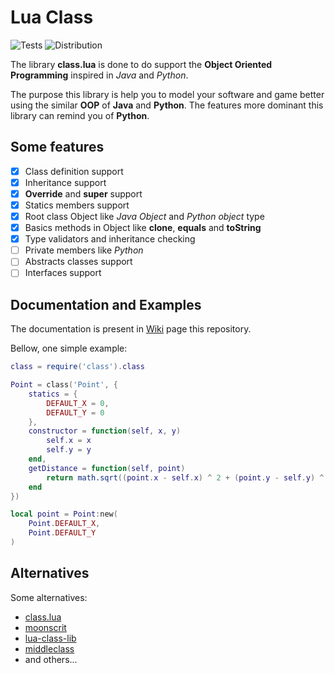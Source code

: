 # Lua Class

![Tests](https://github.com/Felyp-Henrique/class/actions/workflows/tests.yml/badge.svg)
![Distribution](https://github.com/Felyp-Henrique/class/actions/workflows/distribution.yml/badge.svg)

The library **class.lua** is done to do support the **Object Oriented Programming** inspired in _Java_ and _Python_.

The purpose this library is help you to model your software and game better using the similar __OOP__ of __Java__ and __Python__. The features more dominant this library can remind you of __Python__.

## Some features

- [x] Class definition support
- [x] Inheritance support
- [x] **Override** and **super** support
- [x] Statics members support
- [x] Root class Object like _Java Object_ and _Python object_ type
- [x] Basics methods in Object like **clone**, **equals** and **toString**
- [x] Type validators and inheritance checking
- [ ] Private members like _Python_
- [ ] Abstracts classes support
- [ ] Interfaces support

## Documentation and Examples

The documentation is present in [Wiki](https://github.com/Felyp-Henrique/class/wiki) page this repository.

Bellow, one simple example:

```lua
class = require('class').class

Point = class('Point', {
    statics = {
        DEFAULT_X = 0,
        DEFAULT_Y = 0
    },
    constructor = function(self, x, y)
        self.x = x
        self.y = y
    end,
    getDistance = function(self, point)
        return math.sqrt((point.x - self.x) ^ 2 + (point.y - self.y) ^ 2)
    end
})

local point = Point:new(
    Point.DEFAULT_X,
    Point.DEFAULT_Y
)
```

## Alternatives

Some alternatives:

* [class.lua](https://github.com/jonstoler/class.lua)
* [moonscrit](https://moonscript.org/)
* [lua-class-lib](https://github.com/coin8086/lua-class-lib)
* [middleclass](https://github.com/kikito/middleclass)
* and others...
